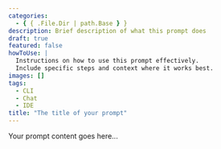 ```yaml
---
categories:
  - { { .File.Dir | path.Base } }
description: Brief description of what this prompt does
draft: true
featured: false
howToUse: |
  Instructions on how to use this prompt effectively.
  Include specific steps and context where it works best.
images: []
tags:
  - CLI
  - Chat
  - IDE
title: "The title of your prompt"
---
```


Your prompt content goes here...
